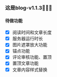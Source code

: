 ### 这是blog-v1.1.3🎉🎉🎉

#### 待做功能

- [x] 阅读时间和文章长度
- [x] 服务器运行时长
- [x] 图片遮罩放大功能
- [x] 锚点功能
- [x] 评论审核功能、置顶
- [x] 置顶文章功能
- [x] 文章内容样式替换

